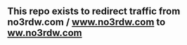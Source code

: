 ## This repo exists to redirect traffic from no3rdw.com / www.no3rdw.com to [ww.no3rdw.com](https://ww.no3rdw.com)
